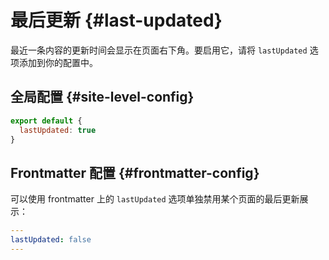 # 最后更新 {#last-updated}

最近一条内容的更新时间会显示在页面右下角。要启用它，请将 `lastUpdated` 选项添加到你的配置中。

## 全局配置 {#site-level-config}

```js
export default {
  lastUpdated: true
}
```

## Frontmatter 配置 {#frontmatter-config}

可以使用 frontmatter 上的 `lastUpdated` 选项单独禁用某个页面的最后更新展示：

```yaml
---
lastUpdated: false
---
```

